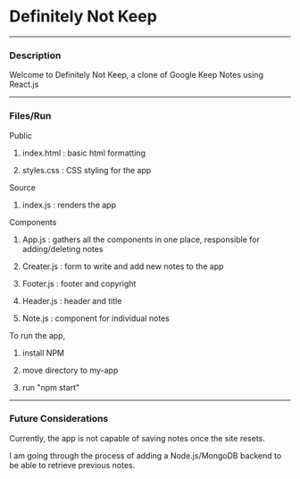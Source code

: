 # Definitely Not Keep
-----
### Description
Welcome to Definitely Not Keep, a clone of Google Keep Notes using React.js 

-----
### Files/Run

Public 
1) index.html : basic html formatting
	
2) styles.css : CSS styling for the app

Source
1) index.js : renders the app

Components
1) App.js : gathers all the components in one place, responsible for adding/deleting notes
	
2) Creater.js : form to write and add new notes to the app
	
3) Footer.js : footer and copyright
	
4) Header.js : header and title 
	
5) Note.js : component for individual notes 
	

To run the app, 
1) install NPM
	
2) move directory to my-app
	
3) run "npm start"
  
-----
### Future Considerations

Currently, the app is not capable of saving notes once the site resets.

I am going through the process of adding a Node.js/MongoDB backend to be able to retrieve previous notes. 
